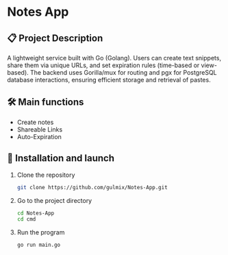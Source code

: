 # Notes App

## 📋 Project Description

A lightweight service built with Go (Golang). Users can create text snippets, share them via unique URLs, and set expiration rules (time-based or view-based). 
The backend uses Gorilla/mux for routing and pgx for PostgreSQL database interactions, ensuring efficient storage and retrieval of pastes.

## 🛠 Main functions

- Create notes
- Shareable Links
- Auto-Expiration

## 🚀 Installation and launch

1. Clone the repository
   ```bash
   git clone https://github.com/gulmix/Notes-App.git
   ```
2. Go to the project directory
   ```bash
   cd Notes-App
   cd cmd
   ```
3. Run the program
   ```bash
   go run main.go
   ```
